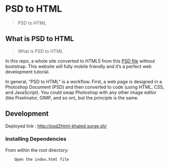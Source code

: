 # PSD to HTML

> PSD to HTML

## What is PSD to HTML

> What is PSD to HTML

In this repo, a whole site converted to HTML5 from this [PSD file](https://www.dropbox.com/s/ptddnyit4s5o6ky/WebSite.psd) without bootstrap. This website will fully mobile friendly and it’s a perfect web development tutorial.

In general, “PSD to HTML” is a workflow. First, a web page is designed in a Photoshop Document (PSD) and then converted to code (using HTML, CSS, and JavaScript). You could swap Photoshop with any other image editor (like Pixelmator, GIMP, and so on), but the principle is the same.

## Development

Deployed link :
http://psd2html-khaled.surge.sh/

### Installing Dependencies

From within the root directory:

```sh
    Open the index.html file
```
